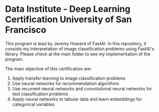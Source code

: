 # Data Institute - Deep Learning Certification University of San Francisco
This program is lead by Jeremy Howard of FastAI. In this repository, it consists my interpretation of image classification problems using FastAI's library. Please check at the main folder to see my implementation of the program.

The main objective of this certification are:
1. Apply transfer learning to image classification problems
2. Use neural networks for recommendation algorithms
3. Use recurrent neural networks and convolutional neural networks for text classification problems
3. Apply neural networks to tabular data and learn embeddings for categorical variables
